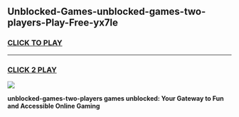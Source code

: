 
## Unblocked-Games-unblocked-games-two-players-Play-Free-yx7le
<h3>
<a href="https://premium76.site?title=unblocked-games-two-players&ref=10A">CLICK TO PLAY</a></h3>
<hr>

<h3>
<a href="https://premium76.site?title=unblocked-games-two-players&ref=10A">CLICK 2 PLAY</a>
  
</h3>

<a href="https://premium76.site?title=unblocked-games-two-players&ref=10A"><img src="https://clearcache.store/games.png"></a>


**unblocked-games-two-players games unblocked: Your Gateway to Fun and Accessible Online Gaming**
